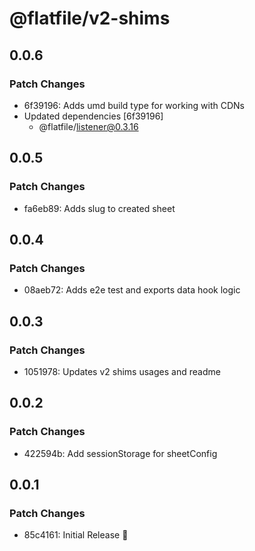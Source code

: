 # @flatfile/v2-shims

## 0.0.6

### Patch Changes

- 6f39196: Adds umd build type for working with CDNs
- Updated dependencies [6f39196]
  - @flatfile/listener@0.3.16

## 0.0.5

### Patch Changes

- fa6eb89: Adds slug to created sheet

## 0.0.4

### Patch Changes

- 08aeb72: Adds e2e test and exports data hook logic

## 0.0.3

### Patch Changes

- 1051978: Updates v2 shims usages and readme

## 0.0.2

### Patch Changes

- 422594b: Add sessionStorage for sheetConfig

## 0.0.1

### Patch Changes

- 85c4161: Initial Release 🚀
